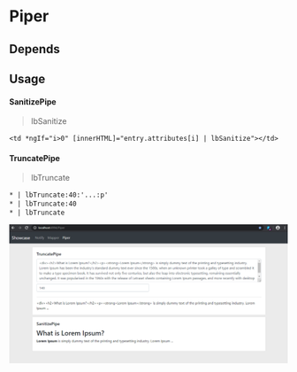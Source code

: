 # Piper

## Depends

## Usage 
 
#### SanitizePipe
> lbSanitize
```
<td *ngIf="i>0" [innerHTML]="entry.attributes[i] | lbSanitize"></td>
```

#### TruncatePipe
> lbTruncate
```
* | lbTruncate:40:'...:p'
* | lbTruncate:40
* | lbTruncate
```
![](Screenshots/Piper.png "Piper") 
